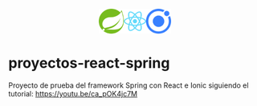 <p align="center"><img src="/images/spring-logo.png" height="50"/><img src="/images/react-logo.svg" height="50"/><img src="/images/ionic-logo.svg" height="50"/></p>

# proyectos-react-spring
Proyecto de prueba del framework Spring con React e Ionic
siguiendo el tutorial: https://youtu.be/ca_pOK4jc7M
